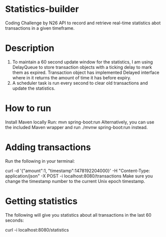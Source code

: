 # Statistics-builder
Coding Challenge by N26
API to record and retrieve real-time statistics abot transactions in a given timeframe.

# Description
  1. To maintain a 60 second update window for the statistics, I am using DelayQueue to store transaction objects with a ticking delay to mark them as expired. Transaction object has implemented Delayed interface where in it returns the amount of time it has before expiry.
  2. A scheduler task is run every second to clear old transactions and update the statistics.

# How to run

Install Maven locally
Run: mvn spring-boot:run
Alternatively, you can use the included Maven wrapper and run ./mvnw spring-boot:run instead.

# Adding transactions

Run the following in your terminal:

curl -d '{"amount":1, "timestamp":1478192204000}' -H "Content-Type: application/json" -X POST -i localhost:8080/transactions
Make sure you change the timestamp number to the current Unix epoch timestamp.

# Getting statistics

The following will give you statistics about all transactions in the last 60 seconds:

curl -i localhost:8080/statistics
